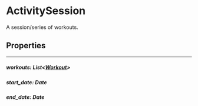 # ActivitySession

A session/series of workouts.

## Properties

---

##### workouts: List\<[Workout](./workout.md)>

##### start_date: Date

##### end_date: Date
